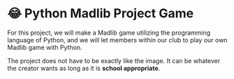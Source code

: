 # 😂 Python Madlib Project Game

For this project, we will make a Madlib game utilizing the programming language of Python, and we will let members within our club to play our own Madlib game with Python. 

The project does not have to be exactly like the image. It can be whatever the creator wants as long as it is **school appropriate**.
